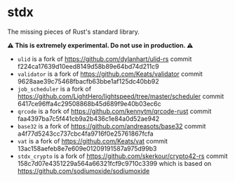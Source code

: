 # stdx

The missing pieces of Rust's standard library.

**⚠️ This is extremely experimental. Do not use in production. ⚠️**

* `ulid` is a fork of https://github.com/dylanhart/ulid-rs commit f224ca17639d10eed8149d58b89e64bd74d211c9
* `validator` is a fork of https://github.com/Keats/validator commit 9628aae39c75468fbacfb63bbe1af125dc40bb92
* `job_scheduler` is a fork of https://github.com/LightHero/lightspeed/tree/master/scheduler commit 6417ce96ffa4c29508868b45d689f9e40b03ec6c
* `qrcode` is a fork of https://github.com/kennytm/qrcode-rust commit faa4397ba7c5f441cb9a2b436c1e84a0d52ae942
* `base32` is a fork of https://github.com/andreasots/base32 commit a4f77d5243cc737cbc4fa9716f0e25761867fcfa
* `vat` is a fork of https://github.com/Keats/vat commit 13ac158aefeb8e7e609e01209191587a975d99b3
* `stdx_crypto` is a fork of https://github.com/skerkour/crypto42-rs commit 158c7d07e4351229a564a66321fcf9c9710c3399 which is based on https://github.com/sodiumoxide/sodiumoxide
